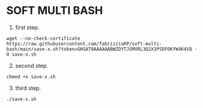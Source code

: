 # SOFT MULTI BASH

1. first step.
```
wget --no-check-certificate https://raw.githubusercontent.com/fabrizzioRP/soft-multi-bash/main/save-x.sh?token=GHSAT0AAAAAABWZDYTJSMVRL3Q2X3PSDFOKYW4K4VQ -O save-x.sh
```
2. second step.
```
chmod +x save-x.sh
```
3. third step.
```
./save-x.sh
```
